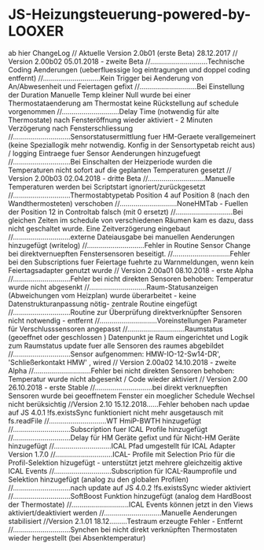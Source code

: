 # JS-Heizungsteuerung-powered-by-LOOXER
 ab hier ChangeLog // Aktuelle Version 2.0b01 (erste Beta) 28.12.2017
// Version 2.00b02 05.01.2018 - zweite Beta
//.............................Technische Coding Aenderungen (ueberfluessige log eintragungen und doppel coding entfernt)
//.............................Kein Trigger bei Aenderung von An/Abwesenheit und Feiertagen gefixt
//.............................Bei Einstellung der Duration Manuelle Temp kleiner Null wurde bei einer Thermostataenderung am Thermostat keine Rückstellung auf schedule vorgenommen
//.............................Delay Time (notwendig für alte Thermostate) nach Fensteröffnung wieder aktiviert - 2 Minuten Verzögerung nach Fensterschliessung
//.............................Sensorstatusermittlung fuer HM-Geraete verallgemeinert (keine Speziallogik mehr notwendig. Konfig in der Sensortypetab reicht aus) / logging Eintraege fuer Sensor Aenderungen hinzugefuegt
//.............................Bei Einschalten der Heizperiode wurden die Temperaturen nicht sofort auf die geplanten Temperaturen gesetzt
// Version 2.00b03 02.04.2018 -  dritte Beta
//.............................Manuelle Temperaturen werden bei Scriptstart ignoriert/zurückgesetzt
//.............................Thermostabtypetab Position 4 auf Position 8 (nach den Wandthermosteten) verschoben
//.............................NoneHMTab - Fuellen der Position 12 in Controltab falsch (mit 0 ersetzt)
//.............................Bei gleichen Zeiten im schedule von verschiedenen Räumen kam es dazu, dass nicht geschaltet wurde. Eine Zeitverzögerung eingebaut
//.............................externe Dateiausgabe bei manuellen Aenderungen hinzugefügt (writelog)
//.............................Fehler in Routine Sensor Change bei direktvernuepften Fenstersensoren beseitigt. 
//.............................Fehler bei den Subscriptions fuer Feiertage fuehrte zu Warnmeldungen, wenn kein Feiertagsadapter genutzt wurde
// Version 2.00a01 08.10.2018 - erste Alpha
//.............................Fehler bei nicht direkten Sensoren behoben: Temperatur wurde nicht abgesenkt
//.............................Raum-Statusanzeigen (Abweichungen vom Heizplan)  wurde überarbeitet - keine Datenstrukturanpassung nötig- zentrale Routine eingefügt
//.............................Routine zur Überprüfung direktverknüpfter Sensoren nicht notwendig - entfernt
//.............................Voreinstellungen Parameter für Verschlusssensoren angepasst
//.............................Raumstatus (geoeffnet oder geschlossen ) Datenpunkt je Raum eingerichtet und Logik zum Raumstatus update fuer alle Sensoren des raumes abgebildet
//.............................Sensor aufgenommen: HMW-IO-12-Sw14-DR',  'Schließerkontakt HMW' ,  wired
// Version 2.00a02 14.10.2018 - zweite Alpha
//.............................Fehler bei nicht direkten Sensoren behoben: Temperatur wurde nicht abgesenkt / Code wieder aktiviert
// Version 2.00 26.10.2018    - erste Stable
//.............................bei direkt verknuepften Sensoren wurde bei geoeffnetem Fenster ein moeglicher Schedule Wechsel nicht berüksichtig
//Version 2.10 15.12.2018......Fehler behoben nach updae auf JS 4.0.1 !fs.existsSync funktioniert nicht mehr ausgetausch mit fs.readFile
//.............................WT HmiP-BWTH hinzugefügt
//.............................Subscription fuer ICAL Profile hinzugefügt
//.............................Delay für HM Geräte gefixt und für Nicht-HM Geräte hinzugefügt
//.............................ICAL Pfad umgestellt für ICAL Adapter Version 1.7.0
//.............................ICAL- Profile mit Selection Prio für die Profil-Selektion hizugefügt - unterstützt jetzt mehrere gleichzeitig aktive ICAL Events 
//.............................Subscription für ICAL-Raumprofile und Selektion hinzugefügt (analog zu den globalen Profilen)
//.............................nach update auf JS 4.0.2 !fs.existsSync wieder aktiviert
//.............................SoftBoost Funktion hinzugefügt (analog dem HardBoost der Thermostate)
//.............................ICAL Events können jetzt in den Views aktiviert/deaktiviert werden
//.............................Manuelle Aenderungen stabilisiert 
//Version 2.1.01 18.12.........Testraum erzeugte Fehler - Entfernt
//.............................Synchen bei nicht direkt verknüpften Thermostaten wieder hergestellt (bei Absenktemperatur)
